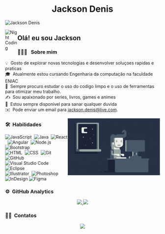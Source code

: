 <h1 align="center" >Jackson Denis</h1>

![Jackson Denis](https://media.licdn.com/dms/image/C4D16AQGOV4xLEs_69w/profile-displaybackgroundimage-shrink_350_1400/0/1642459219810?e=1685577600&v=beta&t=4dY98FHggx4UeIwNeAEfwLdzhFdWwP4FluPa98glqoo)

<img alt="Night Coding" src="./assets/Hand%20Wave.gif" width='40' align="left"/><h2>Olá! eu sou Jackson</h2>

<!-- ## 👋 &nbsp;Olá! eu sou Jackson -->

### 👨🏻‍💻 &nbsp; Sobre mim

💡 &nbsp;Gosto de explorar novas tecnologias e desenvolver soluçoes rapidas e praticas\
🎓 &nbsp;Atualmente estou cursando Engenharia da computação na faculdade ENIAC\
🌱 &nbsp;Sempre procuro estudar o uso do codigo limpo e o uso de ferramentas para otimizar meu trabalho.\
✍️ &nbsp;Sou apaixonado por series, livros, games e animes \
💬 &nbsp;Estou sempre disponivel para sanar qualquer duvida\
✉️ &nbsp;Pode enviar um email para jackson.denis@live.com.


<img alt="Night Coding" src="https://raw.githubusercontent.com/AVS1508/AVS1508/master/assets/Night-Coding.gif" align="right"/>

### 🛠 &nbsp;Habilidades

![JavaScript](https://img.shields.io/badge/-JavaScript-05122A?style=flat&logo=javascript)&nbsp;
![Java](https://img.shields.io/badge/-Java-05122A?style=flat&logo=Java&logoColor=FFA518)&nbsp;
![React](https://img.shields.io/badge/-React-05122A?style=flat&logo=react)&nbsp;
![Angular](https://img.shields.io/badge/-Angular-05122A?style=flat&logo=angular)&nbsp;
![Node.js](https://img.shields.io/badge/-Node.js-05122A?style=flat&logo=node.js)&nbsp;
![Bootstrap](https://img.shields.io/badge/-Bootstrap-05122A?style=flat&logo=bootstrap&logoColor=563D7C)\
![HTML](https://img.shields.io/badge/-HTML-05122A?style=flat&logo=HTML5)&nbsp;
![CSS](https://img.shields.io/badge/-CSS-05122A?style=flat&logo=CSS3&logoColor=1572B6)&nbsp;
![Git](https://img.shields.io/badge/-Git-05122A?style=flat&logo=git)&nbsp;
![GitHub](https://img.shields.io/badge/-GitHub-05122A?style=flat&logo=github)&nbsp;
![Visual Studio Code](https://img.shields.io/badge/-Visual%20Studio%20Code-05122A?style=flat&logo=visual-studio-code&logoColor=007ACC)&nbsp;
![Eclipse](https://img.shields.io/badge/-Eclipse-05122A?style=flat&logo=eclipse-ide&logoColor=2C2255)\
![Illustrator](https://img.shields.io/badge/-Illustrator-05122A?style=flat&logo=adobe-illustrator)&nbsp;
![Photoshop](https://img.shields.io/badge/-Photoshop-05122A?style=flat&logo=adobe-photoshop)&nbsp;
![InDesign](https://img.shields.io/badge/-InDesign-05122A?style=flat&logo=adobe-indesign)
![Figma](https://img.shields.io/badge/-Figma-05122A?style=flat&logo=Figma)

### ⚙️ &nbsp;GitHub Analytics

<p align="center">
<a href="https://github.com/JacksonDenis">
  <img height="180em" src="https://github-readme-stats-eight-theta.vercel.app/api?username=JacksonDenis&show_icons=true&theme=algolia&include_all_commits=true&count_private=true"/>
  <img height="180em" src="https://github-readme-stats-eight-theta.vercel.app/api/top-langs/?username=JacksonDenis&layout=compact&langs_count=8&theme=algolia"/>
</a>
</p>

### 🤝🏻 &nbsp;Contatos

<p align="center">
<a href="https://www.linkedin.com/in/jackson-denis/"><img src="https://img.shields.io/badge/-Jackson%20Denis-0077B5?style=flat&logo=Linkedin&logoColor=white"/></a>


</p>

